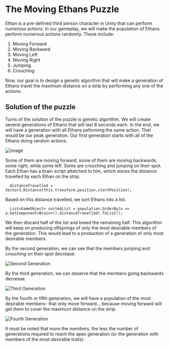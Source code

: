 # The Moving Ethans Puzzle

Ethan is a pre-defined third person character in Unity that can perform numerous actions. In our gameplay, we will make the population of Ethans perform numerous actions randomly. These include:
1. Moving Forward
2. Moving Backward
3. Moving Left
4. Moving Right
5. Jumping
6. Crouching

Now, our goal is to design a genetic algorithm that will make a generation of Ethans travel the maximum distance on a strip by performing any one of the actions.

## Solution of the puzzle

Turns of the solution of the puzzle is genetic algorithm. We will create several generations of Ethans that will last 8 seconds each. In the end, we will have a generation with all Ethans peforming the same action. That would be our peak generation. Our first generation starts with all of the Ethans doing random actions.

![image](https://user-images.githubusercontent.com/97734029/187886477-c3830853-1363-4222-806c-2791d7e29675.png)

Some of them are moving forward, some of them are moving backwards, some right, while some left. Some are crouching and jumping on their spot. Each Ethan has a brain script attatched to him, which stores the distance travelled by each Ethan on the strip.

```
  distanceTravelled = Vector3.Distance(this.transform.position,startPosition);
```

Based on this distance travelled, we sort Ethans into a list.

```
  List<GameObject> sortedList = population.OrderBy(o => o.GetComponent<Brain>().distanceTravelled).ToList();
```

We then discard half of the list and breed the remaining half. This algorithm will keep on producing offsprings of only the most desirable members of the generation. This would lead to a production of a generation of only most desirable members.

By the second generation, we can see that the members jumping and crouching on their spot decrease.

![Second Generation](https://user-images.githubusercontent.com/97734029/187888537-632671b6-2945-4f0a-9a99-9a87749eda8e.png)

By the third generation, we can observe that the members going backwards decrease.

![Third Generation](https://user-images.githubusercontent.com/97734029/187888830-79780198-2279-491b-9816-55824a678146.png)

By the fourth or fifth generation, we will have a population of the most desirable members- that only move forward... because moving forward will get them to cover the maximum distance on the strip.

![Fourth Generation](https://user-images.githubusercontent.com/97734029/187889109-fd62685e-a9e3-4e95-82ca-8fefeb28ca7c.png)

It must be noted that more the members, the less the number of generations required to reach the apex generation (or the generation with members of the most desirable traits).
